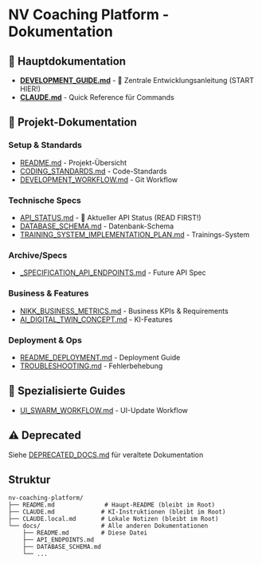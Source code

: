 # NV Coaching Platform - Dokumentation

## 📍 Hauptdokumentation

- **[DEVELOPMENT_GUIDE.md](../DEVELOPMENT_GUIDE.md)** - 🚀 Zentrale Entwicklungsanleitung (START HIER!)
- **[CLAUDE.md](../CLAUDE.md)** - Quick Reference für Commands

## 📁 Projekt-Dokumentation

### Setup & Standards
- [README.md](../README.md) - Projekt-Übersicht
- [CODING_STANDARDS.md](CODING_STANDARDS.md) - Code-Standards
- [DEVELOPMENT_WORKFLOW.md](DEVELOPMENT_WORKFLOW.md) - Git Workflow

### Technische Specs
- [API_STATUS.md](API_STATUS.md) - 🚧 Aktueller API Status (READ FIRST!)
- [DATABASE_SCHEMA.md](DATABASE_SCHEMA.md) - Datenbank-Schema
- [TRAINING_SYSTEM_IMPLEMENTATION_PLAN.md](TRAINING_SYSTEM_IMPLEMENTATION_PLAN.md) - Trainings-System

### Archive/Specs
- [_SPECIFICATION_API_ENDPOINTS.md](_SPECIFICATION_API_ENDPOINTS.md) - Future API Spec

### Business & Features
- [NIKK_BUSINESS_METRICS.md](NIKK_BUSINESS_METRICS.md) - Business KPIs & Requirements
- [AI_DIGITAL_TWIN_CONCEPT.md](AI_DIGITAL_TWIN_CONCEPT.md) - KI-Features

### Deployment & Ops
- [README_DEPLOYMENT.md](README_DEPLOYMENT.md) - Deployment Guide
- [TROUBLESHOOTING.md](TROUBLESHOOTING.md) - Fehlerbehebung

## 🎯 Spezialisierte Guides

- [UI_SWARM_WORKFLOW.md](../UI_SWARM_WORKFLOW.md) - UI-Update Workflow

## ⚠️ Deprecated

Siehe [DEPRECATED_DOCS.md](DEPRECATED_DOCS.md) für veraltete Dokumentation

## Struktur

```
nv-coaching-platform/
├── README.md              # Haupt-README (bleibt im Root)
├── CLAUDE.md             # KI-Instruktionen (bleibt im Root)
├── CLAUDE.local.md       # Lokale Notizen (bleibt im Root)
└── docs/                 # Alle anderen Dokumentationen
    ├── README.md         # Diese Datei
    ├── API_ENDPOINTS.md
    ├── DATABASE_SCHEMA.md
    └── ...
```